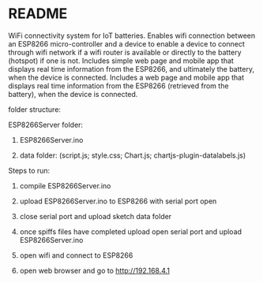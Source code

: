 # README #

WiFi connectivity system for IoT batteries. 
Enables wifi connection between an ESP8266 micro-controller and a device to enable a device to connect through wifi network if a wifi router is available or directly to the battery (hotspot) if one is not. Includes simple web page and mobile app that displays real time information from the ESP8266, and ultimately the battery, when the device is connected. Includes a web page and mobile app that displays real time information from the ESP8266 (retrieved from the battery), when the device is connected. 


folder structure: 


ESP8266Server folder: 

1.	ESP8266Server.ino 

2.	data folder: (script.js; style.css; Chart.js; chartjs-plugin-datalabels.js)


Steps to run:

1.	compile ESP8266Server.ino 

2.	upload ESP8266Server.ino to ESP8266 with serial port open 

3.	close serial port and upload sketch data folder 

4.	once spiffs files have completed upload open serial port and upload ESP8266Server.ino 

5.	open wifi and connect to ESP8266 

6.	open web browser and go to http://192.168.4.1